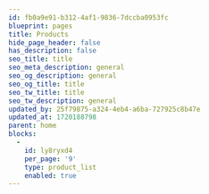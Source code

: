 ```yaml
---
id: fb0a9e91-b312-4af1-9836-7dccba0953fc
blueprint: pages
title: Products
hide_page_header: false
has_description: false
seo_title: title
seo_meta_description: general
seo_og_description: general
seo_og_title: title
seo_tw_title: title
seo_tw_description: general
updated_by: 25f79875-a324-4eb4-a6ba-727925c8b47e
updated_at: 1720188798
parent: home
blocks:
  -
    id: ly8ryxd4
    per_page: '9'
    type: product_list
    enabled: true
---
```

